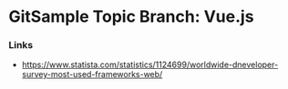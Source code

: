 # GitSample Topic Branch: Vue.js

### Links
* https://www.statista.com/statistics/1124699/worldwide-dneveloper-survey-most-used-frameworks-web/